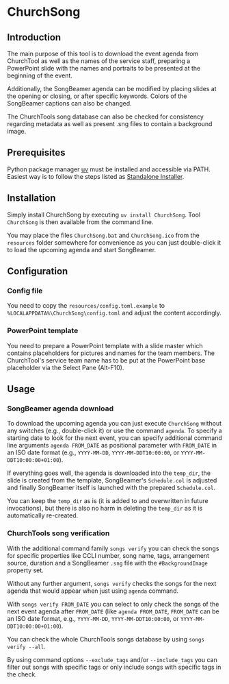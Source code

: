 # ChurchSong

## Introduction

The main purpose of this tool is to download the event agenda from ChurchTool as well
as the names of the service staff, preparing a PowerPoint slide with the names and
portraits to be presented at the beginning of the event.

Additionally, the SongBeamer agenda can be modified by placing slides at the opening
or closing, or after specific keywords. Colors of the SongBeamer captions can also be
changed.

The ChurchTools song database can also be checked for consistency regarding metadata
as well as present .sng files to contain a background image.

## Prerequisites

Python package manager [uv](https://docs.astral.sh/uv/) must be installed and
accessible via PATH. Easiest way is to follow the steps listed as
[Standalone Installer](https://docs.astral.sh/uv/getting-started/installation/).

## Installation

Simply install ChurchSong by executing `uv install ChurchSong`. Tool `ChurchSong` is
then available from the command line.

You may place the files `ChurchSong.bat` and `ChurchSong.ico` from the `resources`
folder somewhere for convenience as you can just double-click it to load the upcoming
agenda and start SongBeamer.

## Configuration

### Config file

You need to copy the `resources/config.toml.example` to
`%LOCALAPPDATA%\ChurchSong\config.toml` and adjust the content accordingly.

### PowerPoint template

You need to prepare a PowerPoint template with a slide master which contains
placeholders for pictures and names for the team members. The ChurchTool's service
team name has to be put at the PowerPoint base placeholder via the Select Pane
(Alt-F10).

## Usage

### SongBeamer agenda download

To download the upcoming agenda you can just execute `ChurchSong` without any switches
(e.g., double-click it) or use the command `agenda`. To specify a starting date to
look for the next event, you can specify additional command line arguments
`agenda FROM_DATE` as positional parameter with `FROM_DATE` in an ISO date format
(e.g., `YYYY-MM-DD`, `YYYY-MM-DDT10:00:00`, or `YYYY-MM-DDT10:00:00+01:00`).

If everything goes well, the agenda is downloaded into the `temp_dir`, the slide is
created from the template, SongBeamer's `Schedule.col` is adjusted and finally
SongBeamer itself is launched with the prepared `Schedule.col`.

You can keep the `temp_dir` as is (it is added to and overwritten in future
invocations), but there is also no harm in deleting the `temp_dir` as it is
automatically re-created.

### ChurchTools song verification

With the additional command family `songs verify` you can check the songs for specific
properties like CCLI number, song name, tags, arrangement source, duration and a
SongBeamer `.sng` file with the `#BackgroundImage` property set.

Without any further argument, `songs verify` checks the songs for the next agenda that
would appear when just using `agenda` command.

With `songs verify FROM_DATE` you can select to only check the songs of the next event
agenda after `FROM_DATE` (like `agenda FROM_DATE`, `FROM_DATE` can be an ISO date
format, e.g., `YYYY-MM-DD`, `YYYY-MM-DDT10:00:00`, or `YYYY-MM-DDT10:00:00+01:00`).

You can check the whole ChurchTools songs database by using `songs verify --all`.

By using command options `--exclude_tags` and/or `--include_tags` you can filter out
songs with specific tags or only include songs with specific tags in the check.
